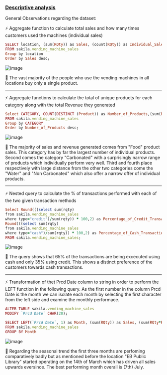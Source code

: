 ### <ins>Descriptive analysis</ins>

General Observations regarding the dataset:

:zap: Aggregate function to calculate total sales and how many times customers used the machines (individual sales)
```ruby
SELECT location, (sum(RQty)) as Sales, (count(RQty)) as Individual_Sales
FROM sakila.vending_machine_sales
Group by location
Order by Sales desc;
```
![image](https://user-images.githubusercontent.com/69303154/207098822-2d72e62b-8de9-4986-a9b7-bf5c7f41da1d.png)

:speech_balloon: The vast majority of the people who use the vending machines in all locations buy only a single product. 

---
:zap: Aggregate functions to calculate the total of unique products for each category along with the total Revenue they generated
```ruby
Select CATEGORY, COUNT(DISTINCT (Product)) as Number_of_Products,(sum(RQty)) as Sales, (sum(RQty*RPrice)) as Revenue
FROM sakila.vending_machine_sales
Group by CATEGORY
Order by Number_of_Products desc;
```

![image](https://user-images.githubusercontent.com/69303154/207107705-f67f5174-984a-4c6d-b4be-555c08086eda.png)

:speech_balloon: The majority of sales and revenue generated comes from "Food" product sales. This category has by far the largest number of individual products.
Second comes the category "Carbonated" with a surprisingly narrow range of products which individually perform very well.
Third and fourth place respectively with large distance from the other two categories come the "Water" and "Non Carbonated" which also offer a narrow offer of individual products.

---
:zap: Nested query to calculate the % of transactions performed with each of the two given transaction methods
```ruby
Select Round(((select sum(rqty)
from sakila.vending_machine_sales
where type="credit")/sum(rqty)) * 100,2) as Percentage_of_Credit_Transactions,
Round(((select sum(rqty)
from sakila.vending_machine_sales
where type="cash")/sum(rqty)) * 100,2) as Percentage_of_Cash_Transactions
FROM sakila.vending_machine_sales;
```

![image](https://user-images.githubusercontent.com/69303154/207111624-f58bdf77-577b-4b25-9492-2ee6125dc1cd.png)

:speech_balloon: The query shows that 65% of the transactions are being excecuted using cash and only 35% using credit. This shows a distinct preference of the customers towards cash transactions.

---
:zap: Transformation of thet Prcd Date column to string in order to perform the LEFT function in the following query. As the first number in the column Prcd Date is the month we can isolate each month by selecting the first character from the left side and examine the monthly performace.
```ruby
ALTER TABLE sakila.vending_machine_sales   
MODIFY `Prcd Date` CHAR(20);  

SELECT LEFT(`Prcd Date`, 1) as Month, (sum(RQty)) as Sales, (sum(RQty*RPrice)) as Revenue
FROM sakila.vending_machine_sales
GROUP BY Month
```
![image](https://user-images.githubusercontent.com/69303154/207116232-fab9233b-bbc1-43ac-8691-87ac9966e9c2.png)

:speech_balloon: Regarding the seasonal trend the first three months are perfoming comparatively badly but as mentioned before the location "EB Public Library" started operating on the 14th of March which has driven all sales upwards eversince. The best performing month overall is (7th) July.
